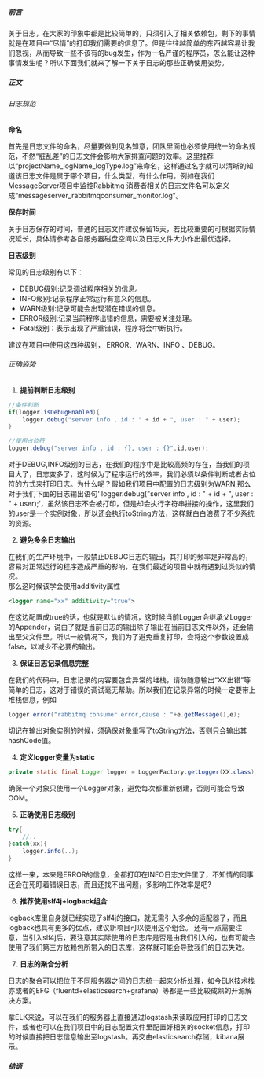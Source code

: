 ##### 前言  

关于日志，在大家的印象中都是比较简单的，只须引入了相关依赖包，剩下的事情就是在项目中“尽情”的打印我们需要的信息了。但是往往越简单的东西越容易让我们忽视，从而导致一些不该有的bug发生，作为一名严谨的程序员，怎么能让这种事情发生呢？所以下面我们就来了解一下关于日志的那些正确使用姿势。  

##### 正文  

###### 日志规范  

**命名**  

首先是日志文件的命名，尽量要做到见名知意，团队里面也必须使用统一的命名规范，不然“脏乱差”的日志文件会影响大家排查问题的效率。这里推荐以“projectName_logName_logType.log”来命名，这样通过名字就可以清晰的知道该日志文件是属于哪个项目，什么类型，有什么作用。例如在我们MessageServer项目中监控Rabbitmq 消费者相关的日志文件名可以定义成“messageserver_rabbitmqconsumer_monitor.log”。  

**保存时间**  

关于日志保存的时间，普通的日志文件建议保留15天，若比较重要的可根据实际情况延长，具体请参考各自服务器磁盘空间以及日志文件大小作出最优选择。  

**日志级别**  

常见的日志级别有以下：  

* DEBUG级别:记录调试程序相关的信息。
* INFO级别:记录程序正常运行有意义的信息。
* WARN级别:记录可能会出现潜在错误的信息。
* ERROR级别:记录当前程序出错的信息，需要被关注处理。
* Fatal级别：表示出现了严重错误，程序将会中断执行。  

建议在项目中使用这四种级别， ERROR、WARN、INFO 、DEBUG。  

###### 正确姿势  

1. **提前判断日志级别**  

```java
//条件判断
if(logger.isDebugEnabled){
    logger.debug("server info , id : " + id + ", user : " + user);
}

//使用占位符
logger.debug("server info , id : {}, user : {}",id,user);
```

对于DEBUG,INFO级别的日志，在我们的程序中是比较高频的存在，当我们的项目大了，日志变多了，这时候为了程序运行的效率，我们必须以条件判断或者占位符的方式来打印日志。为什么呢？假如我们项目中配置的日志级别为WARN,那么对于我们下面的日志输出语句‘ logger.debug("server info , id : " + id + ", user : " + user);’，虽然该日志不会被打印，但是却会执行字符串拼接的操作，这里我们的user是一个实例对象，所以还会执行toString方法，这样就白白浪费了不少系统的资源。  

2. **避免多余日志输出**  

在我们的生产环境中，一般禁止DEBUG日志的输出，其打印的频率是非常高的，容易对正常运行的程序造成严重的影响，在我们最近的项目中就有遇到过类似的情况。  
那么这时候该学会使用additivity属性  
```xml
<logger name="xx" additivity="true">
```

在这边配置成true的话，也就是默认的情况，这时候当前Logger会继承父Logger的Appender，说白了就是当前日志的输出除了输出在当前日志文件以外，还会输出至父文件里。所以一般情况下，我们为了避免重复打印，会将这个参数设置成false，以减少不必要的输出。  

3. **保证日志记录信息完整**  

在我们的代码中，日志记录的内容要包含异常的堆栈，请勿随意输出“XX出错”等简单的日志，这对于错误的调试毫无帮助。所以我们在记录异常的时候一定要带上堆栈信息，例如  
```java
logger.error("rabbitmq consumer error,cause : "+e.getMessage(),e);
```
切记在输出对象实例的时候，须确保对象重写了toString方法，否则只会输出其hashCode值。  


4. **定义logger变量为static**  

```java
private static final Logger logger = LoggerFactory.getLogger(XX.class);
```
确保一个对象只使用一个Logger对象，避免每次都重新创建，否则可能会导致OOM。  

5. **正确使用日志级别**  

```java
try{
    //..
}catch(xx){
    logger.info(..);
}
```

这样一来，本来是ERROR的信息，全都打印在INFO日志文件里了，不知情的同事还会在死盯着错误日志，而且还找不出问题，多影响工作效率是吧?  

6. **推荐使用slf4j+logback组合**  

logback库里自身就已经实现了slf4j的接口，就无需引入多余的适配器了，而且logback也具有更多的优点，建议新项目可以使用这个组合。 还有一点需要注意，当引入slf4j后，要注意其实际使用的日志库是否是由我们引入的，也有可能会使用了我们第三方依赖包所带入的日志库，这样就可能会导致我们的日志失效。  

7. **日志的聚合分析**  
  
日志的聚合可以把位于不同服务器之间的日志统一起来分析处理，如今ELK技术栈亦或者的EFG（fluentd+elasticsearch+grafana）等都是一些比较成熟的开源解决方案。  

拿ELK来说，可以在我们的服务器上直接通过logstash来读取应用打印的日志文件，或者也可以在我们项目中的日志配置文件里配置好相关的socket信息，打印的时候直接把日志信息输出至logstash。再交由elasticsearch存储，kibana展示。  


##### 结语  

